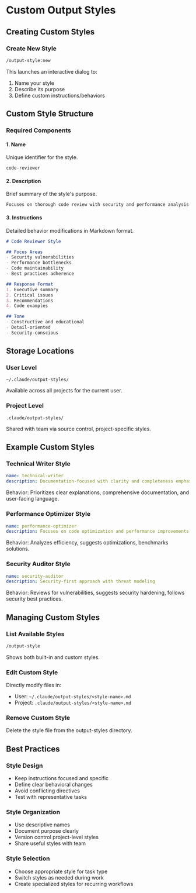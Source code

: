 # Custom Output Styles

## Creating Custom Styles

### Create New Style
```bash
/output-style:new
```

This launches an interactive dialog to:
1. Name your style
2. Describe its purpose
3. Define custom instructions/behaviors

## Custom Style Structure

### Required Components

#### 1. Name
Unique identifier for the style.

```
code-reviewer
```

#### 2. Description
Brief summary of the style's purpose.

```
Focuses on thorough code review with security and performance analysis
```

#### 3. Instructions
Detailed behavior modifications in Markdown format.

```markdown
# Code Reviewer Style

## Focus Areas
- Security vulnerabilities
- Performance bottlenecks
- Code maintainability
- Best practices adherence

## Response Format
1. Executive summary
2. Critical issues
3. Recommendations
4. Code examples

## Tone
- Constructive and educational
- Detail-oriented
- Security-conscious
```

## Storage Locations

### User Level
```
~/.claude/output-styles/
```

Available across all projects for the current user.

### Project Level
```
.claude/output-styles/
```

Shared with team via source control, project-specific styles.

## Example Custom Styles

### Technical Writer Style
```yaml
name: technical-writer
description: Documentation-focused with clarity and completeness emphasis
```

Behavior: Prioritizes clear explanations, comprehensive documentation, and user-facing language.

### Performance Optimizer Style
```yaml
name: performance-optimizer
description: Focuses on code optimization and performance improvements
```

Behavior: Analyzes efficiency, suggests optimizations, benchmarks solutions.

### Security Auditor Style
```yaml
name: security-auditor
description: Security-first approach with threat modeling
```

Behavior: Reviews for vulnerabilities, suggests security hardening, follows security best practices.

## Managing Custom Styles

### List Available Styles
```bash
/output-style
```

Shows both built-in and custom styles.

### Edit Custom Style
Directly modify files in:
- User: `~/.claude/output-styles/<style-name>.md`
- Project: `.claude/output-styles/<style-name>.md`

### Remove Custom Style
Delete the style file from the output-styles directory.

## Best Practices

### Style Design
- Keep instructions focused and specific
- Define clear behavioral changes
- Avoid conflicting directives
- Test with representative tasks

### Style Organization
- Use descriptive names
- Document purpose clearly
- Version control project-level styles
- Share useful styles with team

### Style Selection
- Choose appropriate style for task type
- Switch styles as needed during work
- Create specialized styles for recurring workflows